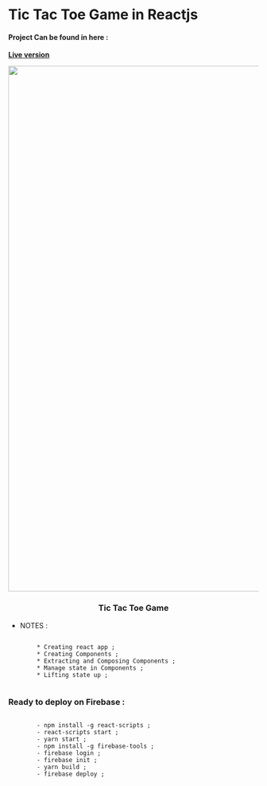 # Tic Tac Toe Game in Reactjs

#### Project Can be found in here :
 **[Live version](https://tic-tac-toe-game-c7404.web.app)**

<p align="center">
	
<img src="https://user-images.githubusercontent.com/57604500/121777677-a2fc3200-cb93-11eb-9a30-0a754e94458d.png" width=1056>
<br />
<h3 align="center">Tic Tac Toe Game</h3>
</p>

*  NOTES :

```

		* Creating react app ;
		* Creating Components ;
		* Extracting and Composing Components ;
		* Manage state in Components ;
		* Lifting state up ;
		
```

 ### Ready to deploy on Firebase :

```

		- npm install -g react-scripts ;
		- react-scripts start ;
		- yarn start ;
		- npm install -g firebase-tools ;
		- firebase login ;
		- firebase init ;
		- yarn build ;
		- firebase deploy ;
		
```
